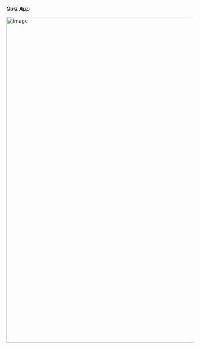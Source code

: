 ***Quiz App***

<img width="874" alt="image" src="https://github.com/user-attachments/assets/b05b3f85-07d5-4c51-ae6a-edabd1a53a39" />
